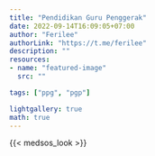 ```yaml
---
title: "Pendidikan Guru Penggerak"
date: 2022-09-14T16:09:05+07:00
author: "Ferilee"
authorLink: "https://t.me/ferilee"
description: ""
resources:
- name: "featured-image"
  src: ""

tags: ["ppg", "pgp"]

lightgallery: true
math: true
---
```

{{< medsos_look >}}
<!---
{{< pgp/index >}}
-->
